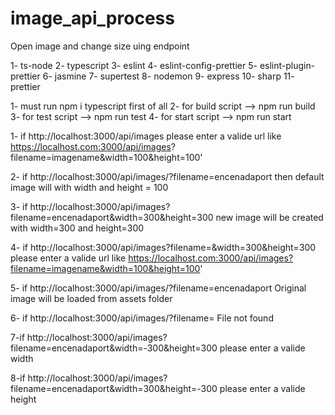 # image_api_process

Open image and change size uing endpoint

<!-- packages used -->

1- ts-node
2- typescript
3- eslint
4- eslint-config-prettier
5- eslint-plugin-prettier
6- jasmine
7- supertest
8- nodemon
9- express
10- sharp
11- prettier

<!-- The scripts -->

1- must run npm i typescript first of all
2- for build script --> npm run build
3- for test script --> npm run test
4- for start script --> npm run start

<!-- End points for image process -->

1- if http://localhost:3000/api/images
please enter a valide url like https://localhost.com:3000/api/images? filename=imagename&width=100&height=100'

2- if http://localhost:3000/api/images/?filename=encenadaport then default image will with width and height = 100

3- if http://localhost:3000/api/images?filename=encenadaport&width=300&height=300 new image will be created with width=300 and height=300

4- if http://localhost:3000/api/images?filename=&width=300&height=300
please enter a valide url like https://localhost.com:3000/api/images?filename=imagename&width=100&height=100'

5- if http://localhost:3000/api/images/?filename=encenadaport
Original image will be loaded from assets folder

6- if http://localhost:3000/api/images/?filename=
File not found

7-if http://localhost:3000/api/images?filename=encenadaport&width=-300&height=300
please enter a valide width

8-if http://localhost:3000/api/images?filename=encenadaport&width=300&height=-300
please enter a valide height
